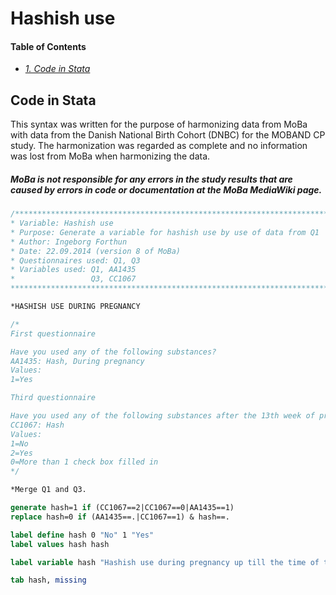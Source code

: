 # Hashish use

#### Table of Contents
- _[1. Code in Stata](#code-in-stata)_ <br>

## Code in Stata
This syntax was written for the purpose of harmonizing data from MoBa with data from the Danish National Birth Cohort (DNBC) for the MOBAND CP study. The harmonization was regarded as complete and no information was lost from MoBa when harmonizing the data.

##### MoBa is not responsible for any errors in the study results that are caused by errors in code or documentation at the MoBa MediaWiki page.

```stata
/***************************************************************************************************
* Variable: Hashish use
* Purpose: Generate a variable for hashish use by use of data from Q1
* Author: Ingeborg Forthun 
* Date: 22.09.2014 (version 8 of MoBa)
* Questionnaires used: Q1, Q3
* Variables used: Q1, AA1435 
*                 Q3, CC1067
****************************************************************************************************/

*HASHISH USE DURING PREGNANCY 

/*
First questionnaire

Have you used any of the following substances?
AA1435: Hash, During pregnancy
Values:
1=Yes

Third questionnaire

Have you used any of the following substances after the 13th week of pregnancy?
CC1067: Hash
Values:
1=No
2=Yes
0=More than 1 check box filled in
*/

*Merge Q1 and Q3. 

generate hash=1 if (CC1067==2|CC1067==0|AA1435==1)
replace hash=0 if (AA1435==.|CC1067==1) & hash==.

label define hash 0 "No" 1 "Yes" 
label values hash hash

label variable hash "Hashish use during pregnancy up till the time of the third questionnaire"

tab hash, missing
```

